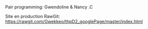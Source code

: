 Pair programming:
	Gwendoline & Nancy .C

Site en production RawGit: https://rawgit.com/Gwekkeo/thpD2_googlePage/master/index.html
